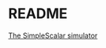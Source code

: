 README
=========


[The SimpleScalar simulator](http://www.ecs.umass.edu/ece/koren/architecture/Simplescalar/)


